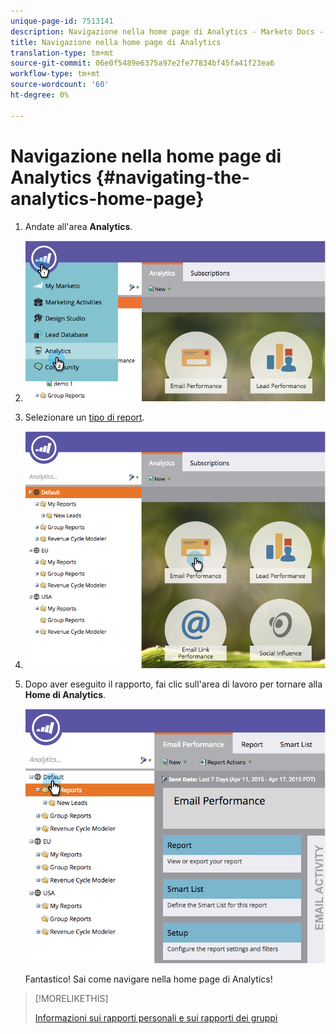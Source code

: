 ```yaml
---
unique-page-id: 7513141
description: Navigazione nella home page di Analytics - Marketo Docs - Documentazione del prodotto
title: Navigazione nella home page di Analytics
translation-type: tm+mt
source-git-commit: 06e0f5489e6375a97e2fe77834bf45fa41f23ea6
workflow-type: tm+mt
source-wordcount: '60'
ht-degree: 0%

---
```



# Navigazione nella home page di Analytics {#navigating-the-analytics-home-page}

1. Andate all&#39;area **Analytics**.

1. ![](assets/image2015-4-27-8-3a38-3a10.png)

1. Selezionare un [tipo di report](/help/marketo/product-docs/reporting/basic-reporting/report-types/report-type-overview.md).

1. ![](assets/image2015-4-27-8-3a38-3a22.png)

1. Dopo aver eseguito il rapporto, fai clic sull&#39;area di lavoro per tornare alla **Home di Analytics**.

   ![](assets/image2015-4-27-8-3a38-3a34.png)

   Fantastico! Sai come navigare nella home page di Analytics!

>[!MORELIKETHIS]
>
>[Informazioni sui rapporti personali e sui rapporti dei gruppi](/help/marketo/product-docs/reporting/basic-reporting/creating-reports/understanding-my-reports-and-group-reports.md)
